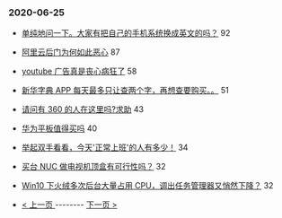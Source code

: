 ### 2020-06-25 
- [单纯地问一下。大家有把自己的手机系统换成英文的吗？](https://www.v2ex.com/t/684602) 92
- [阿里云后门为何如此恶心](https://www.v2ex.com/t/684549) 87
- [youtube 广告真是丧心病狂了](https://www.v2ex.com/t/684630) 58
- [新华字典 APP 每天最多只让查两个字，再想查要购买。。](https://www.v2ex.com/t/684676) 51
- [请问有 360 的人在这里吗?求助](https://www.v2ex.com/t/684600) 43
- [华为平板值得买吗](https://www.v2ex.com/t/684580) 40
- [举起双手看看，今天'正常上班'的人有多少！](https://www.v2ex.com/t/684626) 34
- [买台 NUC 做电视机顶盒有可行性吗？](https://www.v2ex.com/t/684589) 32
- [Win10 下火绒多次后台大量占用 CPU，调出任务管理器又悄然下降？](https://www.v2ex.com/t/684611) 32 

- [ < 上一页 ](https://github.com/able8/v2ex-hot-record/blob/master/2020-06-24.md) -------- [ 下一页 > ](https://github.com/able8/v2ex-hot-record/blob/master/2020-06-26.md)
